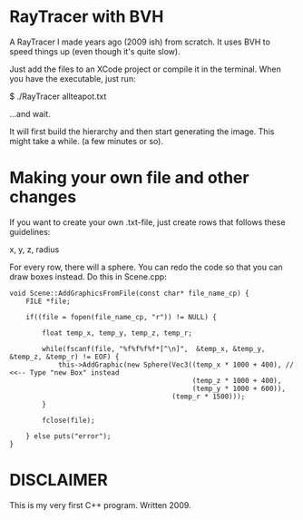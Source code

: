 RayTracer with BVH
==================

A RayTracer I made years ago (2009 ish) from scratch. It uses BVH to speed things up (even though it's quite slow).

Just add the files to an XCode project or compile it in the terminal. When you have the executable, just run: 

$ ./RayTracer allteapot.txt

...and wait. 

It will first build the hierarchy and then start generating the image. This might take a while. (a few minutes or so). 

# Making your own file and other changes

If you want to create your own .txt-file, just create rows that follows these guidelines: 

x, y, z, radius

For every row, there will a sphere. You can redo the code so that you can draw boxes instead. Do this in Scene.cpp:

    void Scene::AddGraphicsFromFile(const char* file_name_cp) {
        FILE *file;
        
        if((file = fopen(file_name_cp, "r")) != NULL) {
            
            float temp_x, temp_y, temp_z, temp_r;
            
            while(fscanf(file, "%f%f%f%f*[^\n]",  &temp_x, &temp_y, &temp_z, &temp_r) != EOF) { 
                this->AddGraphic(new Sphere(Vec3((temp_x * 1000 + 400), // <<-- Type "new Box" instead
                                                 (temp_z * 1000 + 400), 
                                                 (temp_y * 1000 + 600)), 
                                            (temp_r * 1500)));
            }
            
            fclose(file);
            
        } else puts("error");
    }

# DISCLAIMER 
This is my very first C++ program. Written 2009. 
 
